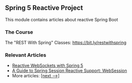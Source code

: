 ## Spring 5 Reactive Project

This module contains articles about reactive Spring Boot

### The Course
The "REST With Spring" Classes: https://bit.ly/restwithspring

### Relevant Articles

- [Reactive WebSockets with Spring 5](https://www.baeldung.com/spring-5-reactive-websockets)
- [A Guide to Spring Session Reactive Support: WebSession](https://www.baeldung.com/spring-session-reactive)
- More articles: [[next -->]](../spring-5-reactive-2)